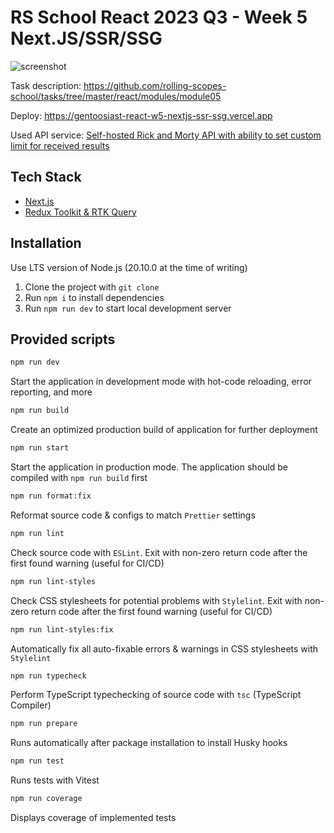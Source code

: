 # RS School React 2023 Q3 - Week 5 Next.JS/SSR/SSG

![screenshot](https://i.imgur.com/YDI5cEH.jpg)

Task description: <https://github.com/rolling-scopes-school/tasks/tree/master/react/modules/module05>

Deploy: <https://gentoosiast-react-w5-nextjs-ssr-ssg.vercel.app>

Used API service: [Self-hosted Rick and Morty API with ability to set custom limit for received results](https://rickandmortyapi-sigma.vercel.app/api/character/)

## Tech Stack

- [Next.js](https://nextjs.org/)
- [Redux Toolkit & RTK Query](https://redux-toolkit.js.org)

## Installation

Use LTS version of Node.js (20.10.0 at the time of writing)

1. Clone the project with `git clone`
2. Run `npm i` to install dependencies
3. Run `npm run dev` to start local development server

## Provided scripts

```sh
npm run dev
```

Start the application in development mode with hot-code reloading, error reporting, and more

```sh
npm run build
```

Create an optimized production build of application for further deployment

```sh
npm run start
```

Start the application in production mode. The application should be compiled with `npm run build` first

```sh
npm run format:fix
```

Reformat source code & configs to match `Prettier` settings

```sh
npm run lint
```

Check source code with `ESLint`. Exit with non-zero return code after the first found warning (useful for CI/CD)

```sh
npm run lint-styles
```

Check CSS stylesheets for potential problems with `Stylelint`. Exit with non-zero return code after the first found warning (useful for CI/CD)

```sh
npm run lint-styles:fix
```

Automatically fix all auto-fixable errors & warnings in CSS stylesheets with `Stylelint`

```sh
npm run typecheck
```

Perform TypeScript typechecking of source code with `tsc` (TypeScript Compiler)

```sh
npm run prepare
```

Runs automatically after package installation to install Husky hooks

```sh
npm run test
```

Runs tests with Vitest

```sh
npm run coverage
```

Displays coverage of implemented tests
